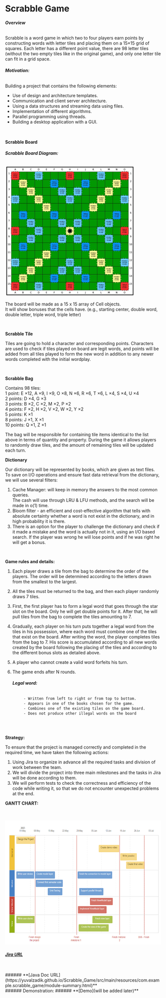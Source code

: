 # Scrabble Game

###### **Overview**
Scrabble is a word game in which two to four players earn points by constructing words with letter tiles and placing them on a 15×15 grid of squares.
Each letter has a different point value, there are 98 letter tiles (without the two empty tiles like in the original game), and only one letter tile can fit in a grid space.

###### **Motivation:**
Building a project that contains the following elements:
- Use of design and architecture templates.
- Communication and client server architecture.
- Using a data structures and streaming data using files.
- Implementation of different algorithms.
- Parallel programming using threads.
- Building a desktop application with a GUI.
  <br />
  <br />
  <br />

**Scrabble Board**

###### **Scrabble Board Diagram:**

<img src="https://github.com/yuvalzadik/Scrabble_Game/blob/main/Images/board.jpeg" width="420" height="420" alt=""/>

The board will be made as a 15 x 15 array of Cell objects.  
It will show bonuses that the cells have. (e.g., starting center, double word, double letter, triple word, triple letter)

<br />

**Scrabble Tile**

Tiles are going to hold a character and corresponding points.
Characters are used to check if tiles played on board are legit words, and points will be added from all tiles played to form the new word in addition to any newer words completed with the initial wordplay.

<br />

**Scrabble Bag**

Contains 98 tiles:
<br />
1 point:   E ×12, A ×9, I ×9, O ×8, N ×6, R ×6, T ×6, L ×4, S ×4, U ×4  
2 points:  D ×4, G ×3  
3 points:  B ×2, C ×2, M ×2, P ×2  
4 points:  F ×2, H ×2, V ×2, W ×2, Y ×2  
5 points:  K ×1  
8 points:  J ×1, X ×1  
10 points: Q ×1, Z ×1

The bag will be responsible for containing tile items identical to the list above in terms of quantity and property.
During the game it allows players to randomly draw tiles, and the amount of remaining tiles will be updated each turn.
<br />

**Dictionary**

Our dictionary will be represented by books, which are given as text files. 
To save on I/O operations and ensure fast data retrieval from the dictionary, we will use several filters:
1. Cache Manager: will keep in memory the answers to the most common queries.  
   The cash will use through LRU & LFU methods, and the search will be made in o(1) time.
2. Bloom filter - an efficient and cost-effective algorithm that tells with absolute certainty whether 
   a word is not exist in the dictionary, and in high probability it is there.
3. There is an option for the player to challenge the dictionary and check if it made a mistake
   and the word is actually not in it, using an I/O based search. 
   If the player was wrong he will lose points and if he was right he will get a bonus.

<br />

**Game rules and details:**

1. Each player draws a tile from the bag to determine the order of the players.
   The order will be determined according to the letters drawn from the smallest to the largest.
2. All the tiles must be returned to the bag, and then each player randomly draws 7 tiles.
3. First, the first player has to form a legal word that goes through the star slot on the board. Only he will get double points for it.
   After that, he will pull tiles from the bag to complete the tiles amounting to 7.
4. Gradually, each player on his turn puts together a legal word from the tiles in his possession, where each word must combine one of the tiles that exist on the board. After writing the word, the player completes tiles from the bag to 7.
   His score is accumulated according to all new words created by the board following the placing of the tiles and according to the different bonus slots as detailed above.
5. A player who cannot create a valid word forfeits his turn.
6. The game ends after N rounds.

   ###### **Legal word:**
            - Written from left to right or from top to bottom.
            - Appears in one of the books chosen for the game.
            - Combines one of the existing tiles on the game board.
            - Does not produce other illegal words on the board

<br />
<br />

**Strategy:**

To ensure that the project is managed correctly and completed in the required time, we have taken the following actions:

1. Using Jira to organize in advance all the required tasks and division of work between the team.
2. We will divide the project into three main milestones and the tasks in Jira will be done according to them.
3. We will perform tests to check the correctness and efficiency of the code while writing it, so that we do not encounter unexpected problems at the end.

**GANTT CHART:**

<br />
<br />
<img src="https://github.com/yuvalzadik/Scrabble_Game/blob/b140711938481d1f67a84ba8d51ee4596c3b8646/Images/Roadmap.png" width="800" height="400" alt=""/>

<br />

###### **[Jira URL](https://scrabble-ptm2.atlassian.net/jira/software/projects/SCRAB/boards/1/roadmap)**
<br />
###### **[Java Doc URL](https://yuvalzadik.github.io/Scrabble_Game/src/main/resources/com.example.scrabble_game/module-summary.html)**
<br />
###### Demonstration:
###### **[Demo](will be added later)**
 
